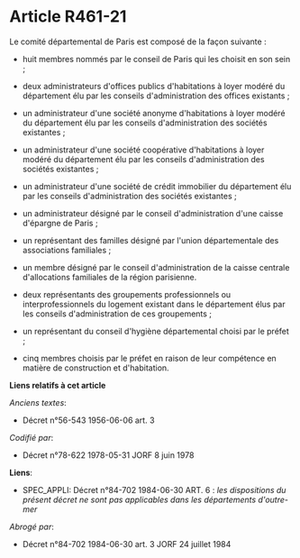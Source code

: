 # Article R461-21

Le comité départemental de Paris est composé de la façon suivante :

- huit membres nommés par le conseil de Paris qui les choisit en son sein ;

- deux administrateurs d'offices publics d'habitations à loyer modéré du département élu par les conseils d'administration
des offices existants ;

- un administrateur d'une société anonyme d'habitations à loyer modéré du département élu par les conseils d'administration
des sociétés existantes ;

- un administrateur d'une société coopérative d'habitations à loyer modéré du département élu par les conseils
d'administration des sociétés existantes ;

- un administrateur d'une société de crédit immobilier du département élu par les conseils d'administration des sociétés
existantes ;

- un administrateur désigné par le conseil d'administration d'une caisse d'épargne de Paris ;

- un représentant des familles désigné par l'union départementale des associations familiales ;

- un membre désigné par le conseil d'administration de la caisse centrale d'allocations familiales de la région parisienne.

- deux représentants des groupements professionnels ou interprofessionnels du logement existant dans le département élus par
les conseils d'administration de ces groupements ;

- un représentant du conseil d'hygiène départemental choisi par le préfet ;

- cinq membres choisis par le préfet en raison de leur compétence en matière de construction et d'habitation.

**Liens relatifs à cet article**

_Anciens textes_:

  - Décret n°56-543 1956-06-06 art. 3

_Codifié par_:

  - Décret n°78-622 1978-05-31 JORF 8 juin 1978

**Liens**:

  - SPEC_APPLI: Décret n°84-702 1984-06-30 ART. 6 : *les dispositions du présent décret ne sont pas applicables dans les départements d'outre-mer*

_Abrogé par_:

  - Décret n°84-702 1984-06-30 art. 3 JORF 24 juillet 1984
